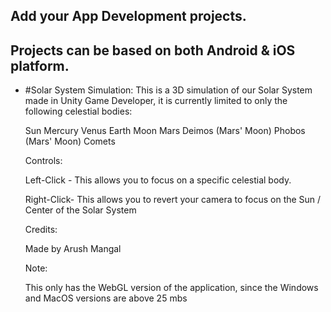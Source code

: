 ## Add your App Development projects.

## Projects can be based on both Android & iOS platform.

- #Solar System Simulation:
  This is a 3D simulation of our Solar System made in Unity Game Developer, it is currently limited to only the following celestial bodies:

  Sun
  Mercury
  Venus
  Earth
  Moon
  Mars
  Deimos (Mars' Moon)
  Phobos (Mars' Moon)
  Comets

  Controls:

  Left-Click - This allows you to focus on a specific celestial body.

  Right-Click- This allows you to revert your camera to focus on the Sun / Center of the Solar System

  Credits:

  Made by Arush Mangal

  Note:

  This only has the WebGL version of the application, since the Windows and MacOS versions are above 25 mbs
